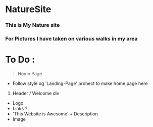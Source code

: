 # NatureSite

### This is My Nature site
### For Pictures I have taken on various walks in my area


# To Do :
> Home Page
- Follow style og 'Landing-Page' prohect to make home page here
1. Header / Welcome div
* Logo
* Links ?
* 'This Website is Awesome' + Description
* Image
